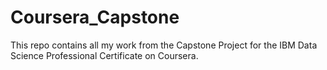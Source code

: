 # Coursera_Capstone

This repo contains all my work from the Capstone Project for the IBM Data Science Professional Certificate on Coursera. 
